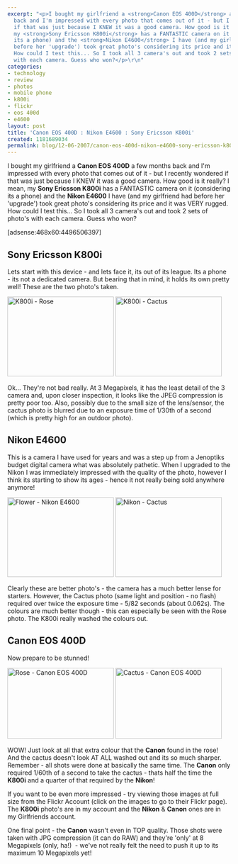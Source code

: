 ```yaml
---
excerpt: "<p>I bought my girlfriend a <strong>Canon EOS 400D</strong> a few months
  back and I'm impressed with every photo that comes out of it - but I recently wondered
  if that was just because I KNEW it was a good camera. How good is it really? I mean,
  my <strong>Sony Ericsson K800i</strong> has a FANTASTIC camera on it (considering
  its a phone) and the <strong>Nikon E4600</strong> I have (and my girlfriend had
  before her 'upgrade') took great photo's considering its price and it was VERY rugged.
  How could I test this... So I took all 3 camera's out and took 2 sets of photo's
  with each camera. Guess who won?</p>\r\n"
categories:
- technology
- review
- photos
- mobile phone
- k800i
- flickr
- eos 400d
- e4600
layout: post
title: 'Canon EOS 400D : Nikon E4600 : Sony Ericsson K800i'
created: 1181689034
permalink: blog/12-06-2007/canon-eos-400d-nikon-e4600-sony-ericsson-k800i
---
```

<p>I bought my girlfriend a <strong>Canon EOS 400D</strong> a few months back and I'm impressed with every photo that comes out of it - but I recently wondered if that was just because I KNEW it was a good camera. How good is it really? I mean, my <strong>Sony Ericsson K800i</strong> has a FANTASTIC camera on it (considering its a phone) and the <strong>Nikon E4600</strong> I have (and my girlfriend had before her 'upgrade') took great photo's considering its price and it was VERY rugged. How could I test this... So I took all 3 camera's out and took 2 sets of photo's with each camera. Guess who won?</p>
<!--break-->
<p>[adsense:468x60:4496506397]</p>
<h2>Sony Ericsson K800i</h2>
<p>Lets start with this device - and lets face it, its out of its league. Its a phone - its not a dedicated camera. But bearing that in mind, it holds its own pretty well! These are the two photo's taken.</p>
<div><a href="http://flickr.com/photos/nicholas-thompson/542984858/" title="Photo Sharing"><img width="240" height="180" border="0" title="K800i - Flower" src="http://farm2.static.flickr.com/1328/542984858_8afd1b4b9f_m.jpg" alt="K800i - Rose" /></a>&nbsp;<a href="http://flickr.com/photos/nicholas-thompson/542984852/" title="Photo Sharing"><img width="240" height="180" border="0" title="K800i - Cactus" src="http://farm2.static.flickr.com/1018/542984852_5818941ac3_m.jpg" alt="K800i - Cactus" /></a></div>
<p>Ok... They're not bad really. At 3 Megapixels, it has the least detail of the 3 camera and, upon closer inspection, it looks like the JPEG compression is pretty poor too. Also, possibly due to the small size of the lens/sensor, the cactus photo is blurred due to an exposure time of 1/30th of a second (which is pretty high for an outdoor photo).</p>
<h2>Nikon E4600</h2>
<p>This is a camera I have used for years and was a step up from a Jenoptiks budget digital camera what was absolutely pathetic. When I upgraded to the Nikon I was immediately impressed with the quality of the photo, however I think its starting to show its ages - hence it not really being sold anywhere anymore!</p>
<div>
<p><a href="http://flickr.com/photos/kateharris/542825615/"><img width="240" height="180" border="0" title="Flower - Nikon" alt="Flower - Nikon E4600" src="http://farm2.static.flickr.com/1065/542825615_31d8467f9f_m_d.jpg" /></a>&nbsp;<a href="http://flickr.com/photos/kateharris/542716888/"><img width="240" height="180" border="0" title="Nikon - Cactus" alt="Nikon - Cactus" src="http://farm2.static.flickr.com/1357/542716888_a39bc363b0_m_d.jpg" /></a></p>
</div>
<p>Clearly these are better photo's - the camera has a much better lense for starters. However, the Cactus photo (same light and position - no flash) required over twice the exposure time - 5/82 seconds (about 0.062s). The colours are much better though - this can especially be seen with the Rose photo. The K800i really washed the colours out.</p>
<h2>Canon EOS 400D</h2>
<p>Now prepare to be stunned!</p>
<div><a href="http://flickr.com/photos/kateharris/542829295/"><img width="240" height="160" border="0" title="Rose - Canon EOS 400D" alt="Rose - Canon EOS 400D" src="http://farm2.static.flickr.com/1272/542829295_6f7f600241_m_d.jpg" /></a>&nbsp;<a href="http://flickr.com/photos/kateharris/542723466/"><img width="240" height="160" border="0" src="http://farm2.static.flickr.com/1427/542723466_d077ae17e0_m_d.jpg" alt="Cactus - Canon EOS 400D" title="Cactus - Canon EOS 400D" /></a></div>
<p>WOW! Just look at all that extra colour that the <strong>Canon</strong> found in the rose! And the cactus doesn't look AT ALL washed out and its so much sharper. Remember - all shots were done at basically the same time. The <strong>Canon</strong> only required 1/60th of a second to take the cactus - thats half the time the <strong>K800i</strong> and a quarter of that required by the <strong>Nikon</strong>!</p>
<p>If you want to be even more impressed - try viewing those images at full size from the Flickr Account (click on the images to go to their Flickr page). The <strong>K800i</strong> photo's are in my account and the <strong>Nikon</strong> &amp; <strong>Canon</strong> ones are in my Girlfriends account.</p>
<p>One final point - the <strong>Canon</strong> wasn't even in TOP quality. Those shots were taken with JPG compression (it can do RAW) and they're 'only' at 8 Megapixels (only, ha!)&nbsp; - we've not really felt the need to push it up to its maximum 10 Megapixels yet!</p>
